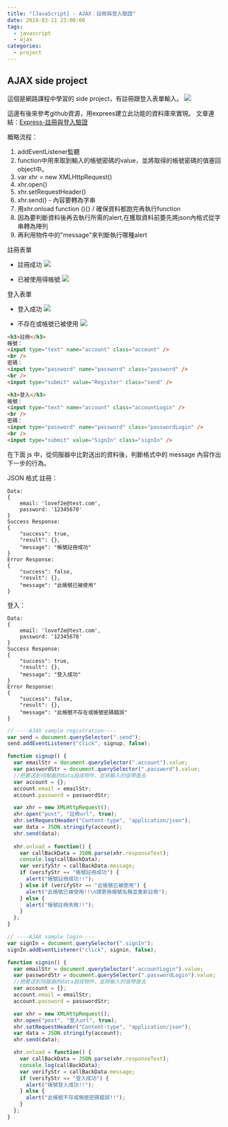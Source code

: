```yaml
---
title: "[JavaScript] - AJAX：註冊與登入驗證"
date: 2019-03-11 23:00:00
tags:
  - javascript
  - ajax
categories:
  - project
---
```


## AJAX side project
這個是網路課程中學習的 side project，有註冊跟登入表單輸入。
![](https://i.imgur.com/hJWuLOG.png)

這邊有後來參考github資源，用exprees建立此功能的資料庫來實現。
文章連結：[Express-註冊與登入驗證](https://orow.github.io/2019/04/10/nodejs-ajax_practice/)

概略流程：
1. addEventListener監聽
2. function中用來取到輸入的帳號密碼的value，並將取得的帳號密碼的值塞回object中。
3. var xhr = new XMLHttpRequest()
4. xhr.open()
5. xhr.setRequestHeader()
6. xhr.send() - 內容要轉為字串
7. 用xhr.onload function (){} / 確保資料都跑完再執行function
8. 因為要判斷資料後再去執行所需的alert,在獲取資料前要先將json內格式從字串轉為陣列
9. 再利用物件中的"message"來判斷執行哪種alert

註冊表單

- 註冊成功
![](https://i.imgur.com/Yv8NvjM.png)

- 已被使用得帳號
![](https://i.imgur.com/NxOK4zw.png)



登入表單

- 登入成功
![](https://i.imgur.com/OVnjZLP.png)

- 不存在或帳號已被使用
![](https://i.imgur.com/XAvfAgy.png)


```html
<h3>註冊</h3>
帳號：
<input type="text" name="account" class="account" />
<br />
密碼：
<input type="password" name="password" class="password" />
<br />
<input type="submit" value="Register" class="send" />

<h3>登入</h3>
帳號：
<input type="text" name="account" class="accountLogin" />
<br />
密碼：
<input type="password" name="password" class="passwordLogin" />
<br />
<input type="submit" value="SignIn" class="signIn" />
```

在下面 js 中，從伺服器中比對送出的資料後，判斷格式中的 message 內容作出下一步的行為。

JSON 格式
註冊：

    Data:
    {
        email: 'lovef2e@test.com',
        password: '12345678'
    }
    Success Response:
    {
        "success": true,
        "result": {},
        "message": "帳號註冊成功"
    }
    Error Response:
    {
        "success": false,
        "result": {},
        "message": "此帳號已被使用"
    }

登入：

    Data:
    {
        email: 'lovef2e@test.com',
        password: '12345678'
    }
    Success Response:
    {
        "success": true,
        "result": {},
        "message": "登入成功"
    }
    Error Response:
    {
        "success": false,
        "result": {},
        "message": "此帳號不存在或帳號密碼錯誤"
    }


```js
// ----AJAX sample registration----
var send = document.querySelector(".send");
send.addEventListener("click", signup, false);

function signup() {
  var emailStr = document.querySelector(".account").value;
  var passwordStr = document.querySelector(".password").value;
  //把要送到伺服器的data設成物件，並將輸入的值帶進去
  var account = {};
  account.email = emailStr;
  account.password = passwordStr;

  var xhr = new XMLHttpRequest();
  xhr.open("post", "註冊url", true);
  xhr.setRequestHeader("Content-type", "application/json");
  var data = JSON.stringify(account);
  xhr.send(data);
  
  xhr.onload = function() {
    var callBackData = JSON.parse(xhr.responseText);
    console.log(callBackData);
    var verifyStr = callBackData.message;
    if (verifyStr == "帳號註冊成功") {
      alert("帳號註冊成功!!");
    } else if (verifyStr == "此帳號已被使用") {
      alert("此帳號已被使用!!\n請更換帳號名稱並重新註冊");
    } else {
      alert("帳號註冊失敗!!");
    }
  };
}

// ----AJAX sample login----
var signIn = document.querySelector(".signIn");
signIn.addEventListener("click", signin, false);

function signin() {
  var emailStr = document.querySelector(".accountLogin").value;
  var passwordStr = document.querySelector(".passwordLogin").value;
  //把要送到伺服器的data設成物件，並將輸入的值帶進去
  var account = {};
  account.email = emailStr;
  account.password = passwordStr;

  var xhr = new XMLHttpRequest();
  xhr.open("post", "登入url", true);
  xhr.setRequestHeader("Content-type", "application/json");
  var data = JSON.stringify(account);
  xhr.send(data);

  xhr.onload = function() {
    var callBackData = JSON.parse(xhr.responseText);
    console.log(callBackData);
    var verifyStr = callBackData.message;
    if (verifyStr == "登入成功") {
      alert("帳號登入成功!!");
    } else {
      alert("此帳號不存或帳號密碼錯誤!!");
    }
  };
}
```
